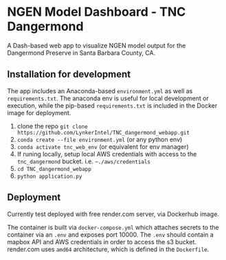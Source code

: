 # NGEN Model Dashboard - TNC Dangermond

A Dash-based web app to visualize NGEN model output for the Dangermond Preserve in Santa Barbara County, CA.

## Installation for development

The app includes an Anaconda-based `environment.yml` as well as `requirements.txt`. The anaconda env is useful for local development or execution, while the pip-based `requirements.txt` is included in the Docker image for deployment.

1. clone the repo `git clone https://github.com/LynkerIntel/TNC_dangermond_webapp.git`
2. `conda create --file environment.yml` (or any python env)
3. `conda activate tnc_web_env` (or equivalent for env manager)
3. If runing locally, setup local AWS credentials with access to the `tnc_dangermond` bucket. i.e. `~./aws/credentials`
4. `cd TNC_dangermond_webapp`
5. `python application.py`


## Deployment
Currently test deployed with free render.com server, via Dockerhub image.

The container is built via `docker-compose.yml` which attaches secrets to the container via an `.env` and exposes port 10000. The `.env` should contain a mapbox API and AWS credentials in order to access the s3 bucket. render.com uses `amd64` architecture, which is defined in the `Dockerfile`. 